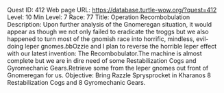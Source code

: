 Quest ID: 412
Web page URL: https://database.turtle-wow.org/?quest=412
Level: 10
Min Level: 7
Race: 77
Title: Operation Recombobulation
Description: Upon further analysis of the Gnomeregan situation, it would appear as though we not only failed to eradicate the troggs but we also happened to turn most of the gnomish race into horrific, mindless, evil-doing leper gnomes.$b$bOzzie and I plan to reverse the horrible leper effect with our latest invention: The Recombobulator.The machine is almost complete but we are in dire need of some Restabilization Cogs and Gyromechanic Gears.Retrieve some from the leper gnomes out front of Gnomeregan for us.
Objective: Bring Razzle Sprysprocket in Kharanos 8 Restabilization Cogs and 8 Gyromechanic Gears.

